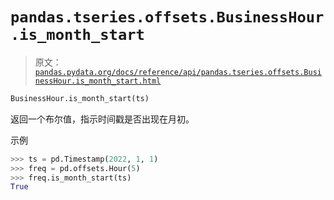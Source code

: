# `pandas.tseries.offsets.BusinessHour.is_month_start`

> 原文：[`pandas.pydata.org/docs/reference/api/pandas.tseries.offsets.BusinessHour.is_month_start.html`](https://pandas.pydata.org/docs/reference/api/pandas.tseries.offsets.BusinessHour.is_month_start.html)

```py
BusinessHour.is_month_start(ts)
```

返回一个布尔值，指示时间戳是否出现在月初。

示例

```py
>>> ts = pd.Timestamp(2022, 1, 1)
>>> freq = pd.offsets.Hour(5)
>>> freq.is_month_start(ts)
True 
```
